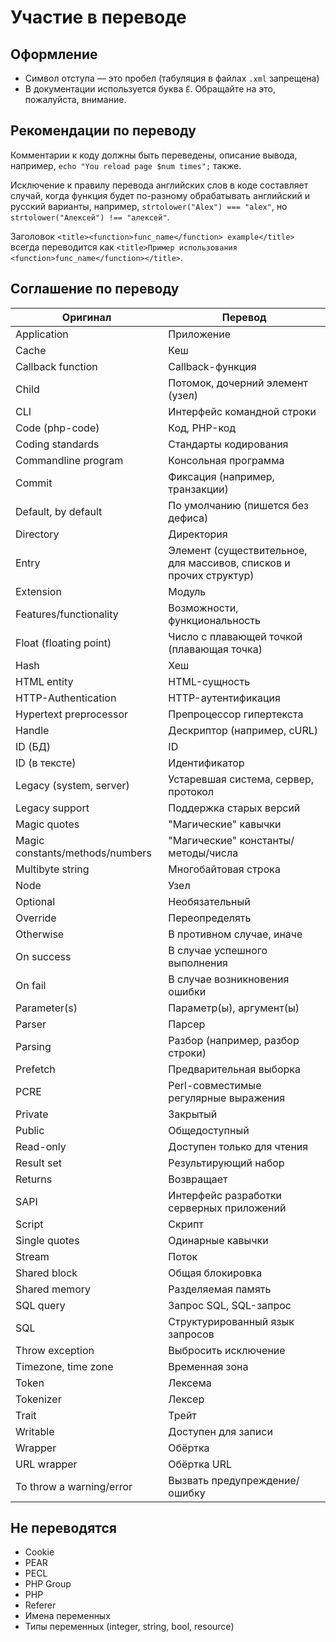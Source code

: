 # Участие в переводе

## Оформление

- Символ отступа — это пробел (табуляция в файлах `.xml` запрещена)
- В документации используется буква `Ё`. Обращайте на это, пожалуйста, внимание.

## Рекомендации по переводу

Комментарии к коду должны быть переведены,
описание вывода, например, `echo "You reload page $num times";` также.

Исключение к правилу перевода английских слов в коде составляет случай, когда
функция будет по-разному обрабатывать английский и русский варианты, например,
`strtolower("Alex") === "alex"`, но `strtolower("Алексей") !== "алексей"`.

Заголовок `<title><function>func_name</function> example</title>`
всегда переводится как `<title>Пример использования <function>func_name</function></title>`.

## Соглашение по переводу

| Оригинал | Перевод |
| -------- | ------- |
| Application | Приложение |
| Cache | Кеш |
| Callback function | Callback-функция |
| Child | Потомок, дочерний элемент (узел) |
| CLI | Интерфейс командной строки |
| Code (php-code) | Код, PHP-код |
| Coding standards | Стандарты кодирования |
| Commandline program | Консольная программа |
| Commit | Фиксация (например, транзакции) |
| Default, by default | По умолчанию (пишется без дефиса) |
| Directory | Директория |
| Entry | Элемент (существительное, для массивов, списков и прочих структур) |
| Extension | Модуль |
| Features/functionality | Возможности, функциональность |
| Float (floating point) | Число с плавающей точкой (плавающая точка) |
| Hash | Хеш |
| HTML entity | HTML-сущность |
| HTTP-Authentication | HTTP-аутентификация |
| Hypertext preprocessor | Препроцессор гипертекста |
| Handle | Дескриптор (например, cURL) |
| ID (БД) | ID |
| ID (в тексте) | Идентификатор |
| Legacy (system, server) | Устаревшая система, сервер, протокол |
| Legacy support | Поддержка старых версий |
| Magic quotes | "Магические" кавычки |
| Magic constants/methods/numbers | "Магические" константы/методы/числа |
| Multibyte string | Многобайтовая строка |
| Node | Узел |
| Optional | Необязательный |
| Override | Переопределять |
| Otherwise | В противном случае, иначе |
| On success | В случае успешного выполнения |
| On fail | В случае возникновения ошибки |
| Parameter(s) | Параметр(ы), аргумент(ы) |
| Parser | Парсер |
| Parsing | Разбор (например, разбор строки) |
| Prefetch | Предварительная выборка |
| PCRE | Perl-совместимые регулярные выражения |
| Private | Закрытый |
| Public | Общедоступный |
| Read-only | Доступен только для чтения |
| Result set | Результирующий набор |
| Returns | Возвращает |
| SAPI | Интерфейс разработки серверных приложений |
| Script | Скрипт |
| Single quotes | Одинарные кавычки |
| Stream | Поток |
| Shared block | Общая блокировка |
| Shared memory | Разделяемая память |
| SQL query | Запрос SQL, SQL-запрос |
| SQL | Структурированный язык запросов |
| Throw exception | Выбросить исключение |
| Timezone, time zone | Временная зона |
| Token | Лексема |
| Tokenizer | Лексер |
| Trait | Трейт |
| Writable | Доступен для записи |
| Wrapper | Обёртка |
| URL wrapper | Обёртка URL |
| To throw a warning/error | Вызвать предупреждение/ошибку |

## Не переводятся

- Cookie
- PEAR
- PECL
- PHP Group
- PHP
- Referer
- Имена переменных
- Типы переменных (integer, string, bool, resource)
